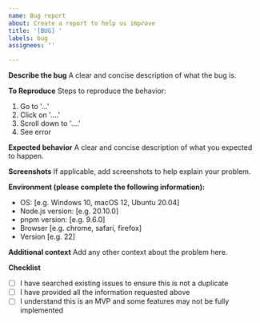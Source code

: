```yaml
---
name: Bug report
about: Create a report to help us improve
title: '[BUG] '
labels: bug
assignees: ''

---
```


**Describe the bug**
A clear and concise description of what the bug is.

**To Reproduce**
Steps to reproduce the behavior:
1. Go to '...'
2. Click on '....'
3. Scroll down to '....'
4. See error

**Expected behavior**
A clear and concise description of what you expected to happen.

**Screenshots**
If applicable, add screenshots to help explain your problem.

**Environment (please complete the following information):**
 - OS: [e.g. Windows 10, macOS 12, Ubuntu 20.04]
 - Node.js version: [e.g. 20.10.0]
 - pnpm version: [e.g. 9.6.0]
 - Browser [e.g. chrome, safari, firefox]
 - Version [e.g. 22]

**Additional context**
Add any other context about the problem here.

**Checklist**
- [ ] I have searched existing issues to ensure this is not a duplicate
- [ ] I have provided all the information requested above
- [ ] I understand this is an MVP and some features may not be fully implemented
